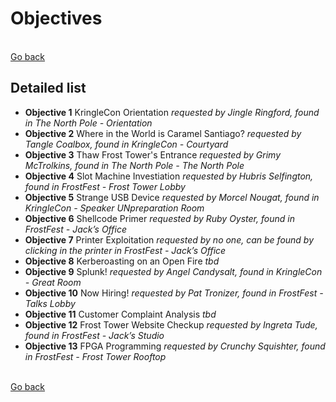 # Objectives

<br>[Go back](README.md)

## Detailed list

* **Objective 1** KringleCon Orientation *requested by Jingle Ringford, found in The North Pole - Orientation*
* **Objective 2** Where in the World is Caramel Santiago? *requested by Tangle Coalbox, found in KringleCon - Courtyard*
* **Objective 3** Thaw Frost Tower's Entrance *requested by Grimy McTrolkins, found in The North Pole - The North Pole*
* **Objective 4** Slot Machine Investiation *requested by Hubris Selfington, found in FrostFest - Frost Tower Lobby*
* **Objective 5** Strange USB Device *requested by Morcel Nougat, found in KringleCon - Speaker UNpreparation Room*
* **Objective 6** Shellcode Primer *requested by Ruby Oyster, found in FrostFest - Jack’s Office*
* **Objective 7** Printer Exploitation *requested by no one, can be found by clicking in the printer in FrostFest - Jack’s Office*
* **Objective 8** Kerberoasting on an Open Fire *tbd*
* **Objective 9** Splunk! *requested by Angel Candysalt, found in KringleCon - Great Room*
* **Objective 10** Now Hiring! *requested by Pat Tronizer, found in FrostFest - Talks Lobby*
* **Objective 11** Customer Complaint Analysis *tbd*
* **Objective 12** Frost Tower Website Checkup *requested by Ingreta Tude, found in FrostFest - Jack’s Studio*
* **Objective 13** FPGA Programming *requested by Crunchy Squishter, found in FrostFest - Frost Tower Rooftop*

<br>[Go back](README.md)
